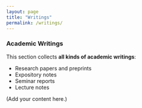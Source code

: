 ```yaml
---
layout: page
title: "Writings"
permalink: /writings/
---
```


### Academic Writings
This section collects **all kinds of academic writings**:  
- Research papers and preprints  
- Expository notes  
- Seminar reports  
- Lecture notes  

(Add your content here.)
